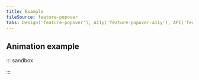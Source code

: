 ```yaml
---
title: Example
fileSource: feature-popover
tabs: Design('feature-popover'), A11y('feature-popover-a11y'), API('feature-popover-api'), Example('feature-popover-code'), Changelog('feature-popover-changelog')
---
```


## Animation example

::: sandbox

<script lang="tsx">
import React, { useState } from 'react';
import FeaturePopover from '@semcore/ui/feature-popover';
import Button from '@semcore/ui/button';
import { Text } from '@semcore/ui/typography';
import { Flex, Box } from '@semcore/ui/flex-box';

const Demo = () => {
  const [visible, setVisible] = useState(true);
  const handleVisibleChange = (visible) => () => setVisible(visible);

  return (
    <FeaturePopover visible={visible} onVisibleChange={setVisible} disablePortal>
      <FeaturePopover.Trigger>
        <Button>Open Popover</Button>
        {visible && <FeaturePopover.Spot />}
      </FeaturePopover.Trigger>
      <FeaturePopover.Popper closeIcon wMax={350}>
        <Flex alignItems='start'>
          <Box
            w={40}
            h={40}
            mr={4}
            flex='0 0 auto'
            style={{
              borderRadius: '50%',
              background: 'orange',
            }}
          />
          <div>
            <Text size={300} bold tag='h3' mb={1}>
              Look! We got a new feature!
            </Text>
            <Text mb={4} size={200} tag='p'>
              With this new feature, users can now enjoy improved user experience, or expanded
              capabilities.
            </Text>
            <Button theme='invert' use='primary' onClick={handleVisibleChange(false)}>
              Got it
            </Button>
            <Button theme='muted' use='tertiary' ml={2} onClick={handleVisibleChange(false)}>
              Remind me later
            </Button>
          </div>
        </Flex>
      </FeaturePopover.Popper>
    </FeaturePopover>
  );
};


</script>

:::

